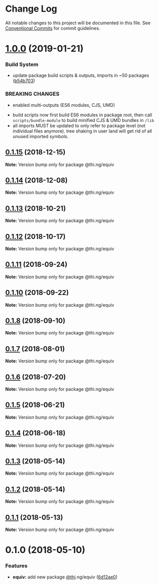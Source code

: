 # Change Log

All notable changes to this project will be documented in this file.
See [Conventional Commits](https://conventionalcommits.org) for commit guidelines.

# [1.0.0](https://github.com/thi-ng/umbrella/compare/@thi.ng/equiv@0.1.15...@thi.ng/equiv@1.0.0) (2019-01-21)


### Build System

* update package build scripts & outputs, imports in ~50 packages ([b54b703](https://github.com/thi-ng/umbrella/commit/b54b703))


### BREAKING CHANGES

* enabled multi-outputs (ES6 modules, CJS, UMD)

- build scripts now first build ES6 modules in package root, then call
  `scripts/bundle-module` to build minified CJS & UMD bundles in `/lib`
- all imports MUST be updated to only refer to package level
  (not individual files anymore). tree shaking in user land will get rid of
  all unused imported symbols.





## [0.1.15](https://github.com/thi-ng/umbrella/compare/@thi.ng/equiv@0.1.14...@thi.ng/equiv@0.1.15) (2018-12-15)

**Note:** Version bump only for package @thi.ng/equiv





## [0.1.14](https://github.com/thi-ng/umbrella/compare/@thi.ng/equiv@0.1.13...@thi.ng/equiv@0.1.14) (2018-12-08)

**Note:** Version bump only for package @thi.ng/equiv





## [0.1.13](https://github.com/thi-ng/umbrella/compare/@thi.ng/equiv@0.1.12...@thi.ng/equiv@0.1.13) (2018-10-21)

**Note:** Version bump only for package @thi.ng/equiv





## [0.1.12](https://github.com/thi-ng/umbrella/compare/@thi.ng/equiv@0.1.11...@thi.ng/equiv@0.1.12) (2018-10-17)

**Note:** Version bump only for package @thi.ng/equiv





<a name="0.1.11"></a>
## [0.1.11](https://github.com/thi-ng/umbrella/compare/@thi.ng/equiv@0.1.10...@thi.ng/equiv@0.1.11) (2018-09-24)

**Note:** Version bump only for package @thi.ng/equiv





<a name="0.1.10"></a>
## [0.1.10](https://github.com/thi-ng/umbrella/compare/@thi.ng/equiv@0.1.9...@thi.ng/equiv@0.1.10) (2018-09-22)

**Note:** Version bump only for package @thi.ng/equiv





<a name="0.1.8"></a>
## [0.1.8](https://github.com/thi-ng/umbrella/compare/@thi.ng/equiv@0.1.7...@thi.ng/equiv@0.1.8) (2018-09-10)

**Note:** Version bump only for package @thi.ng/equiv





<a name="0.1.7"></a>
## [0.1.7](https://github.com/thi-ng/umbrella/compare/@thi.ng/equiv@0.1.6...@thi.ng/equiv@0.1.7) (2018-08-01)




**Note:** Version bump only for package @thi.ng/equiv

<a name="0.1.6"></a>
## [0.1.6](https://github.com/thi-ng/umbrella/compare/@thi.ng/equiv@0.1.5...@thi.ng/equiv@0.1.6) (2018-07-20)




**Note:** Version bump only for package @thi.ng/equiv

<a name="0.1.5"></a>
## [0.1.5](https://github.com/thi-ng/umbrella/compare/@thi.ng/equiv@0.1.4...@thi.ng/equiv@0.1.5) (2018-06-21)




**Note:** Version bump only for package @thi.ng/equiv

<a name="0.1.4"></a>
## [0.1.4](https://github.com/thi-ng/umbrella/compare/@thi.ng/equiv@0.1.3...@thi.ng/equiv@0.1.4) (2018-06-18)




**Note:** Version bump only for package @thi.ng/equiv

<a name="0.1.3"></a>
## [0.1.3](https://github.com/thi-ng/umbrella/compare/@thi.ng/equiv@0.1.2...@thi.ng/equiv@0.1.3) (2018-05-14)




**Note:** Version bump only for package @thi.ng/equiv

<a name="0.1.2"></a>
## [0.1.2](https://github.com/thi-ng/umbrella/compare/@thi.ng/equiv@0.1.1...@thi.ng/equiv@0.1.2) (2018-05-14)




**Note:** Version bump only for package @thi.ng/equiv

<a name="0.1.1"></a>
## [0.1.1](https://github.com/thi-ng/umbrella/compare/@thi.ng/equiv@0.1.0...@thi.ng/equiv@0.1.1) (2018-05-13)




**Note:** Version bump only for package @thi.ng/equiv

<a name="0.1.0"></a>
# 0.1.0 (2018-05-10)


### Features

* **equiv:** add new package [@thi](https://github.com/thi).ng/equiv ([6d12ae0](https://github.com/thi-ng/umbrella/commit/6d12ae0))
